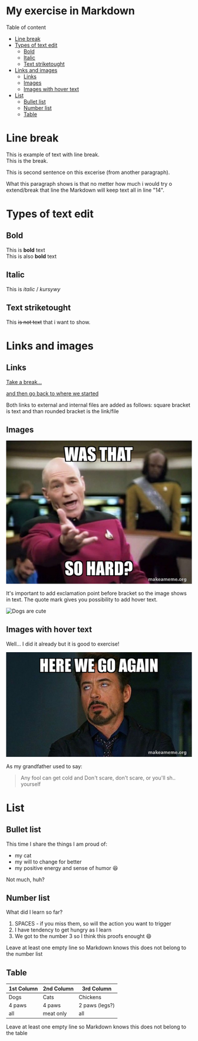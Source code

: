 <!-- Example of title -->
My exercise in Markdown<!-- omit in toc -->
===
<!-- Here comes the table of content -->

Table of content

- [Line break](#line-break)
- [Types of text edit](#types-of-text-edit)
  - [Bold](#bold)
  - [Italic](#italic)
  - [Text striketought](#text-striketought)
- [Links and images](#links-and-images)
  - [Links](#links)
  - [Images](#images)
  - [Images with hover text](#images-with-hover-text)
- [List](#list)
  - [Bullet list](#bullet-list)
  - [Number list](#number-list)
  - [Table](#table)

<!-- Example of paragraph of text with line break -->
# Line break
This is example of text with line break.  
This is the break.

This is second sentence on this excerise (from another paragraph).

<!-- Example of another paragraph -->
What this paragraph shows is that no metter how much i would try o extend/break that line the Markdown will keep text all in line "14".
# Types of text edit
## Bold
<!-- Example of bold -->
This is **bold** text  
This is also __bold__ text
## Italic
<!-- Example of italic  -->
This is _italic_ / _kursywy_
## Text striketought
<!-- Example of text striketought  -->
This ~~is not text~~ that i want to show.

<!-- Example of headers -->
# Links and images
## Links


<!-- Example of external link -->

[Take a break...](https://www.youtube.com/watch?v=dQw4w9WgXcQ)

<!-- Example of link to another file -->

[and then go back to where we started](Empty.md)

Both links to external and internal files are added as follows: square bracket is text and than rounded bracket is the link/file

## Images

<!-- Example of an image from local file -->

![It is what it is](./Images/was-that-so-6572b19243.jpeg "memes")

It's important to add exclamation point before bracket so the image shows in text. The quote mark gives you possibility to add hover text.

<!-- Example of an image from internet/external links -->

![Dogs are cute](https://picsum.photos/id/237/536/354)
## Images with hover text
<!-- Example of an image with hover text -->

Well... I did it already but it is good to exercise!

![Image with hover text](Images/here-we-go.jpeg "This is how i actually look like when I can stand what a person is saying :)")

<!-- Example of equation or inline code -->

<!-- Example of a block of code -->

<!-- Example of code highlighting -->

<!-- Example of quote -->
As my grandfather used to say:

> Any fool can get cold
and
> Don't scare, don't scare, or you'll sh.. yourself

<!-- Example of bullet list -->
# List
## Bullet list

This time I share the things I am proud of:
* my cat
* my will to change for better
* my positive energy and sense of humor :satisfied:

Not much, huh?

<!-- Example of numbered list -->
## Number list
What did I learn so far?
1. SPACES - if you miss them, so will the action you want to trigger
2. I have tendency to get hungry as I learn
3. We got to the number 3 so I think this proofs enought :smile:

Leave at least one empty line so Markdown knows this does not belong to the number list

<!-- Example of table -->
## Table
| 1st Column | 2nd Column | 3rd Column     |
| ---------- | ---------- | -------------- |
| Dogs       | Cats       | Chickens       |
| 4 paws     | 4 paws     | 2 paws (legs?) |
| all        | meat only  | all            |

<!-- Paragraph after table -->
Leave at least one empty line so Markdown knows this does not belong to the table
